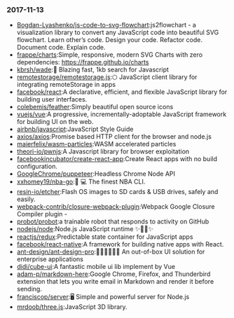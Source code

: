 ### 2017-11-13 
* [Bogdan-Lyashenko/js-code-to-svg-flowchart](https://github.com//Bogdan-Lyashenko/js-code-to-svg-flowchart):js2flowchart - a visualization library to convert any JavaScript code into beautiful SVG flowchart. Learn other’s code. Design your code. Refactor code. Document code. Explain code. 
* [frappe/charts](https://github.com//frappe/charts):Simple, responsive, modern SVG Charts with zero dependencies: https://frappe.github.io/charts 
* [kbrsh/wade](https://github.com//kbrsh/wade):🌊 Blazing fast, 1kb search for Javascript 
* [remotestorage/remotestorage.js](https://github.com//remotestorage/remotestorage.js):⬡ JavaScript client library for integrating remoteStorage in apps 
* [facebook/react](https://github.com//facebook/react):A declarative, efficient, and flexible JavaScript library for building user interfaces. 
* [colebemis/feather](https://github.com//colebemis/feather):Simply beautiful open source icons 
* [vuejs/vue](https://github.com//vuejs/vue):A progressive, incrementally-adoptable JavaScript framework for building UI on the web. 
* [airbnb/javascript](https://github.com//airbnb/javascript):JavaScript Style Guide 
* [axios/axios](https://github.com//axios/axios):Promise based HTTP client for the browser and node.js 
* [maierfelix/wasm-particles](https://github.com//maierfelix/wasm-particles):WASM accelerated particles 
* [theori-io/pwnjs](https://github.com//theori-io/pwnjs):A Javascript library for browser exploitation 
* [facebookincubator/create-react-app](https://github.com//facebookincubator/create-react-app):Create React apps with no build configuration. 
* [GoogleChrome/puppeteer](https://github.com//GoogleChrome/puppeteer):Headless Chrome Node API 
* [xxhomey19/nba-go](https://github.com//xxhomey19/nba-go):🏀 💻 The finest NBA CLI. 
* [resin-io/etcher](https://github.com//resin-io/etcher):Flash OS images to SD cards & USB drives, safely and easily. 
* [webpack-contrib/closure-webpack-plugin](https://github.com//webpack-contrib/closure-webpack-plugin):Webpack Google Closure Compiler plugin - 
* [probot/probot](https://github.com//probot/probot):a trainable robot that responds to activity on GitHub 
* [nodejs/node](https://github.com//nodejs/node):Node.js JavaScript runtime ✨🐢🚀✨ 
* [reactjs/redux](https://github.com//reactjs/redux):Predictable state container for JavaScript apps 
* [facebook/react-native](https://github.com//facebook/react-native):A framework for building native apps with React. 
* [ant-design/ant-design-pro](https://github.com//ant-design/ant-design-pro):👨🏻‍💻👩🏻‍💻 An out-of-box UI solution for enterprise applications 
* [didi/cube-ui](https://github.com//didi/cube-ui):A fantastic mobile ui lib implement by Vue 
* [adam-p/markdown-here](https://github.com//adam-p/markdown-here):Google Chrome, Firefox, and Thunderbird extension that lets you write email in Markdown and render it before sending. 
* [franciscop/server](https://github.com//franciscop/server):🖥 Simple and powerful server for Node.js 
* [mrdoob/three.js](https://github.com//mrdoob/three.js):JavaScript 3D library. 
